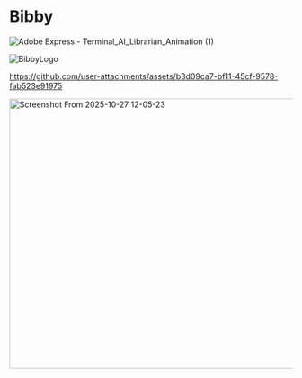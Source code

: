 # Bibby
![Adobe Express - Terminal_AI_Librarian_Animation (1)](https://github.com/user-attachments/assets/7fb5a30e-bef4-4ae4-bb65-675b80ce7d8f)

![BibbyLogo](https://github.com/user-attachments/assets/fc548a52-3855-4615-8639-0fc9d58ef6a4)


https://github.com/user-attachments/assets/b3d09ca7-bf11-45cf-9578-fab523e91975

<img width="1738" height="480" alt="Screenshot From 2025-10-27 12-05-23" src="https://github.com/user-attachments/assets/fb611050-1ec2-46a6-9c68-66e98170ec8b" />
